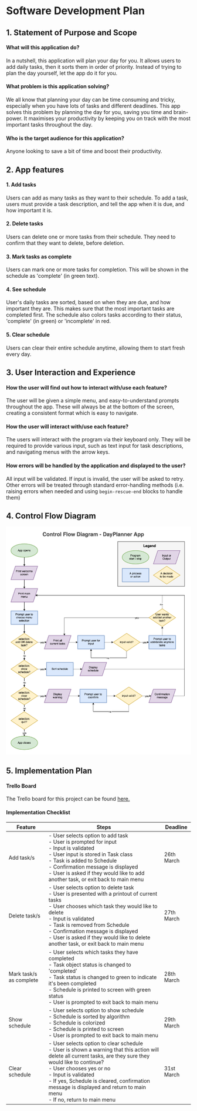# Software Development Plan

## 1. Statement of Purpose and Scope

#### What will this application do?

In a nutshell, this application will plan your day for you. It allows users to add daily tasks, then it sorts them in order of priority. Instead of trying to plan the day yourself, let the app do it for you.

####  What problem is this application solving?

We all know that planning your day can be time consuming and tricky, especially when you have lots of tasks and different deadlines. This app solves this problem by planning the day for you, saving you time and brain-power. It maximises your productivity by keeping you on track with the most important tasks throughout the day.

#### Who is the target audience for this application?

Anyone looking to save a bit of time and boost their productivity.


## 2. App features

#### 1. Add tasks

Users can add as many tasks as they want to their schedule. To add a task, users must provide a task description, and tell the app when it is due, and how important it is. 

#### 2. Delete tasks

Users can delete one or more tasks from their schedule.
They need to confirm that they want to delete, before deletion. 

#### 3. Mark tasks as complete

Users can mark one or more tasks for completion. This will be shown in the schedule as 'complete' (in green text).

#### 4. See schedule

User's daily tasks are sorted, based on when they are due, and how important they are. This makes sure that the most important tasks are completed first. The schedule also colors tasks according to their status, 'complete' (in green) or 'incomplete' in red.

#### 5. Clear schedule

Users can clear their entire schedule anytime, allowing them to start fresh every day.

## 3. User Interaction and Experience

#### How the user will find out how to interact with/use each feature?

The user will be given a simple menu, and easy-to-understand prompts throughout the app. These will always be at the bottom of the screen, creating a consistent format which is easy to navigate.

#### How the user will interact with/use each feature?

The users will interact with the program via their keyboard only. They will be required to provide various input, such as text input for task descriptions, and navigating menus with the arrow keys.

#### How errors will be handled by the application and displayed to the user?

All input will be validated. If input is invalid, the user will be asked to retry. Other errors will be treated through standard error-handling methods (i.e. raising errors when needed and using `begin-rescue-end` blocks to handle them)

## 4. Control Flow Diagram

![control-flow-diagram](/docs/control-flow-diagram.png)

## 5. Implementation Plan

#### Trello Board

The Trello board for this project can be found [here.](https://trello.com/b/hXgtQZNi/coder-exercise)

#### Implementation Checklist


| Feature | Steps                                                                                                           | Deadline      |
| -------------- | --------------------------------------------------------------- | ------------- |
| Add task/s          | - User selects option to add task<br />- User is prompted for input<br />- Input is validated<br />- User input is stored in Task class<br />- Task is added to Schedule<br />- Confirmation message is displayed<br />- User is asked if they would like to add another task, or exit back to main menu| 26th March |
| Delete task/s          | - User selects option to delete task<br />- User is presented with a printout of current tasks<br />- User chooses which task they would like to delete<br />- Input is validated<br />- Task is removed from Schedule<br />- Confirmation message is displayed<br />- User is asked if they would like to delete another task, or exit back to main menu| 27th March |
| Mark task/s as complete          | - User selects which tasks they have completed<br />- Task object status is changed to 'completed'<br />- Task status is changed to green to indicate it's been completed<br />- Schedule is printed to screen with green status<br />- User is prompted to exit back to main menu<br />| 28th March |
| Show schedule          | - User selects option to show schedule<br />- Schedule is sorted by algorithm<br />- Schedule is colorized<br />- Schedule is printed to screen<br />- User is prompted to exit back to main menu<br />| 29th March |
| Clear schedule         | - User selects option to clear schedule<br />- User is shown a warning that this action will delete all current tasks, are they sure they would like to continue?<br />- User chooses yes or no<br />- Input is validated<br />- If yes, Schedule is cleared, confirmation message is displayed and return to main menu<br />- If no, return to main menu<br />| 31st March |
